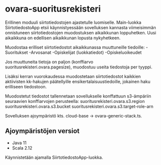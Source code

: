 # ovara-suoritusrekisteri #

Erillinen moduuli siirtotiedostojen ajastetulle luomiselle. Main-luokka SiirtotiedostoApp etsii käynnistyessään
sovelluksen kannasta viimeisimmän onnistuneen siirtotiedostojen muodostuksen aikaikkunan loppuhetken.
Uusi aikaikkuna on edellisen aikaikkunan lopusta nykyhetkeen.

Muodostaa erilliset siirtotiedostot aikaikkunassa muuttuneille tiedoille:
-Suoritukset
-Arvosanat
-Opiskelijat (luokkatiedot)
-Opiskeluoikeudet

Jos muuttuneita tietoja on paljon (konffiarvo suoritusrekisteri.ovara.pagesize), muodostuu useita tiedostoja per tyyppi.

Lisäksi kerran vuorokaudessa muodostetaan siirtotiedostot kaikkien aktiivisten kk-hakujen päätellyille
ensikertalaisuustiedoille, jokainen haku erilliseen tiedostoon.

Muodostetut tiedostot tallennetaan sovellukselle konffattuun s3-ämpäriin seuraavien konffiarvojen perusteella:
suoritusrekisteri.ovara.s3.region
suoritusrekisteri.ovara.s3.bucket
suoritusrekisteri.ovara.s3.target-role-arn

Sovelluksen ajoympäristö kts. cloud-base -> ovara-generic-stack.ts.

## Ajoympäristöjen versiot

- Java 11
- Scala 2.12

Käynnistetään ajamalla SiirtotiedostoApp-luokka. 

 